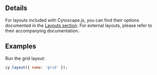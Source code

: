## Details

For layouts included with Cytoscape.js, you can find their options documented in the [Layouts section](#layouts).  For external layouts, please refer to their accompanying documentation.

## Examples

Run the grid layout:

```js
cy.layout({ name: 'grid' });
```